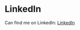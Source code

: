 # LinkedIn

Can find me on LinkedIn: [LinkedIn](https://www.linkedin.com/in/cole-digregorio-934844327/)
